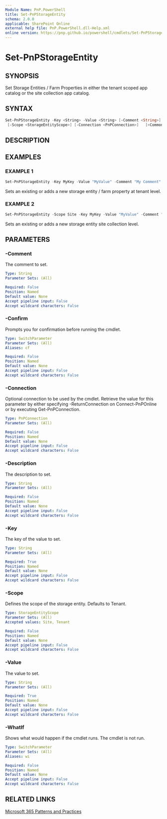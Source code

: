 ```yaml
---
Module Name: PnP.PowerShell
title: Set-PnPStorageEntity
schema: 2.0.0
applicable: SharePoint Online
external help file: PnP.PowerShell.dll-Help.xml
online version: https://pnp.github.io/powershell/cmdlets/Set-PnPStorageEntity.html
---
```

 
# Set-PnPStorageEntity

## SYNOPSIS
Set Storage Entities / Farm Properties in either the tenant scoped app catalog or the site collection app catalog.

## SYNTAX

```powershell
Set-PnPStorageEntity -Key <String> -Value <String> [-Comment <String>] [-Description <String>]
 [-Scope <StorageEntityScope>] [-Connection <PnPConnection>]   [<CommonParameters>]
```

## DESCRIPTION

## EXAMPLES

### EXAMPLE 1
```powershell
Set-PnPStorageEntity -Key MyKey -Value "MyValue" -Comment "My Comment" -Description "My Description"
```

Sets an existing or adds a new storage entity / farm property at tenant level.

### EXAMPLE 2
```powershell
Set-PnPStorageEntity -Scope Site -Key MyKey -Value "MyValue" -Comment "My Comment" -Description "My Description"
```

Sets an existing or adds a new storage entity site collection level.

## PARAMETERS

### -Comment
The comment to set.

```yaml
Type: String
Parameter Sets: (All)

Required: False
Position: Named
Default value: None
Accept pipeline input: False
Accept wildcard characters: False
```

### -Confirm
Prompts you for confirmation before running the cmdlet.

```yaml
Type: SwitchParameter
Parameter Sets: (All)
Aliases: cf

Required: False
Position: Named
Default value: None
Accept pipeline input: False
Accept wildcard characters: False
```

### -Connection
Optional connection to be used by the cmdlet. Retrieve the value for this parameter by either specifying -ReturnConnection on Connect-PnPOnline or by executing Get-PnPConnection.

```yaml
Type: PnPConnection
Parameter Sets: (All)

Required: False
Position: Named
Default value: None
Accept pipeline input: False
Accept wildcard characters: False
```

### -Description
The description to set.

```yaml
Type: String
Parameter Sets: (All)

Required: False
Position: Named
Default value: None
Accept pipeline input: False
Accept wildcard characters: False
```

### -Key
The key of the value to set.

```yaml
Type: String
Parameter Sets: (All)

Required: True
Position: Named
Default value: None
Accept pipeline input: False
Accept wildcard characters: False
```

### -Scope
Defines the scope of the storage entity. Defaults to Tenant.

```yaml
Type: StorageEntityScope
Parameter Sets: (All)
Accepted values: Site, Tenant

Required: False
Position: Named
Default value: None
Accept pipeline input: False
Accept wildcard characters: False
```

### -Value
The value to set.

```yaml
Type: String
Parameter Sets: (All)

Required: True
Position: Named
Default value: None
Accept pipeline input: False
Accept wildcard characters: False
```

### -WhatIf
Shows what would happen if the cmdlet runs. The cmdlet is not run.

```yaml
Type: SwitchParameter
Parameter Sets: (All)
Aliases: wi

Required: False
Position: Named
Default value: None
Accept pipeline input: False
Accept wildcard characters: False
```

## RELATED LINKS

[Microsoft 365 Patterns and Practices](https://aka.ms/m365pnp)

